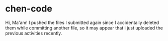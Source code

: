 # chen-code
Hi, Ma'am! I pushed the files I submitted again since I accidentally deleted them
while committing another file, so it may appear that i just uploaded the previous
activities recently.

